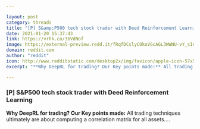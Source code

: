 ```yaml
---

layout: post
category: threads
title: "[P] S&amp;P500 tech stock trader with Deed Reinforcement Learning"
date: 2021-01-20 15:37:43
link: https://vrhk.co/3bVdNof
image: https://external-preview.redd.it/fRqfDCslyCOkoVGcAGL3WWNU-vY_sIeda2y4H1ksOHU.jpg?width=1200&height=628.272251309&auto=webp&crop=1200:628.272251309,smart&s=30078c4336d7cd90225672a0669eae839fdb30aa
domain: reddit.com
author: "reddit"
icon: http://www.redditstatic.com/desktop2x/img/favicon/apple-icon-57x57.png
excerpt: "**Why DeepRL for trading? Our Key points made:** All trading techniques ultimately are about computing a correlation matrix for all assets...."

---
```


### [P] S&amp;P500 tech stock trader with Deed Reinforcement Learning

**Why DeepRL for trading? Our Key points made:** All trading techniques ultimately are about computing a correlation matrix for all assets....